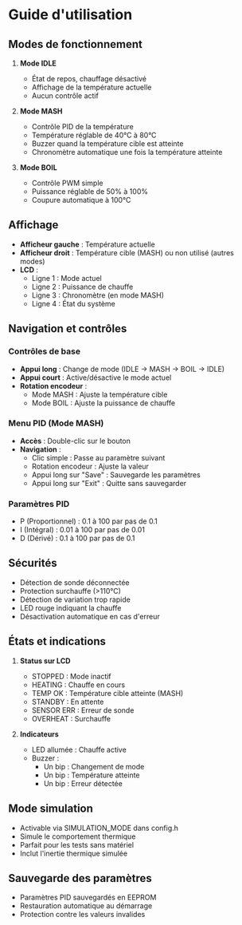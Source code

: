 # Guide d'utilisation

## Modes de fonctionnement
1. **Mode IDLE**
   - État de repos, chauffage désactivé
   - Affichage de la température actuelle
   - Aucun contrôle actif

2. **Mode MASH**
   - Contrôle PID de la température
   - Température réglable de 40°C à 80°C
   - Buzzer quand la température cible est atteinte
   - Chronomètre automatique une fois la température atteinte

3. **Mode BOIL**
   - Contrôle PWM simple
   - Puissance réglable de 50% à 100%
   - Coupure automatique à 100°C

## Affichage
- **Afficheur gauche** : Température actuelle
- **Afficheur droit** : Température cible (MASH) ou non utilisé (autres modes)
- **LCD** :
  - Ligne 1 : Mode actuel
  - Ligne 2 : Puissance de chauffe
  - Ligne 3 : Chronomètre (en mode MASH)
  - Ligne 4 : État du système

## Navigation et contrôles

### Contrôles de base
- **Appui long** : Change de mode (IDLE -> MASH -> BOIL -> IDLE)
- **Appui court** : Active/désactive le mode actuel
- **Rotation encodeur** :
  - Mode MASH : Ajuste la température cible
  - Mode BOIL : Ajuste la puissance de chauffe

### Menu PID (Mode MASH)
- **Accès** : Double-clic sur le bouton
- **Navigation** :
  - Clic simple : Passe au paramètre suivant
  - Rotation encodeur : Ajuste la valeur
  - Appui long sur "Save" : Sauvegarde les paramètres
  - Appui long sur "Exit" : Quitte sans sauvegarder

### Paramètres PID
- P (Proportionnel) : 0.1 à 100 par pas de 0.1
- I (Intégral) : 0.01 à 100 par pas de 0.01
- D (Dérivé) : 0.1 à 100 par pas de 0.1

## Sécurités
- Détection de sonde déconnectée
- Protection surchauffe (>110°C)
- Détection de variation trop rapide
- LED rouge indiquant la chauffe
- Désactivation automatique en cas d'erreur

## États et indications
1. **Status sur LCD**
   - STOPPED : Mode inactif
   - HEATING : Chauffe en cours
   - TEMP OK : Température cible atteinte (MASH)
   - STANDBY : En attente
   - SENSOR ERR : Erreur de sonde
   - OVERHEAT : Surchauffe

2. **Indicateurs**
   - LED allumée : Chauffe active
   - Buzzer : 
     - Un bip : Changement de mode
     - Un bip : Température atteinte
     - Un bip : Erreur détectée

## Mode simulation
- Activable via SIMULATION_MODE dans config.h
- Simule le comportement thermique
- Parfait pour les tests sans matériel
- Inclut l'inertie thermique simulée

## Sauvegarde des paramètres
- Paramètres PID sauvegardés en EEPROM
- Restauration automatique au démarrage
- Protection contre les valeurs invalides
